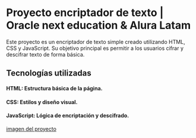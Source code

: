 # Proyecto encriptador de texto | Oracle next education & Alura Latam

Este proyecto es un encriptador de texto simple creado utilizando HTML, CSS y JavaScript. Su objetivo principal es permitir a los usuarios cifrar y descifrar texto de forma básica.

## Tecnologías utilizadas

#### HTML: Estructura básica de la página.
#### CSS: Estilos y diseño visual.
#### JavaScript: Lógica de encriptación y descifrado.

[imagen del proyecto](./assets/imgs/imagen-proyecto.jpeg)